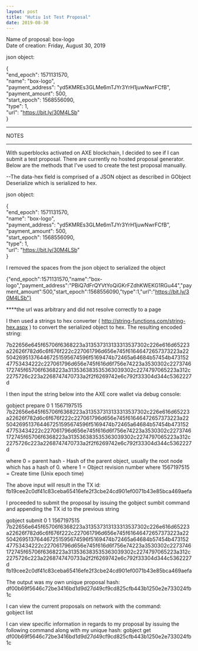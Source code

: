 ```yaml
---
layout: post
title: "Hutiu 1st Test Proposal"
date: 2019-08-30
---
```

Name of proposal: box-logo   
Date of creation: Friday, August 30, 2019  

json object:   

{   
  "end_epoch": 1571131570,    
  "name": "box-logo",     
  "payment_address": "yd5KMREs3GLMe6mTJYr3YrH1juwNwrFCfB",    
  "payment_amount": 500,        
  "start_epoch": 1568556090,        
  "type": 1,        
  "url": "https://bit.ly/30M4LSb"       
}      

<hr />NOTES      
<hr />      
       
With superblocks activated on AXE blockchain, I decided to see if I can submit a test proposal. There are currently no hosted proposal generator.  Below are the methods that I've used to create the test proposal manually.

--The data-hex field is comprised of a JSON object as described in GObject Deserialize which is serialized to hex. 

json object:           
     
{        
  "end_epoch": 1571131570,         
  "name": "box-logo",       
  "payment_address": "yd5KMREs3GLMe6mTJYr3YrH1juwNwrFCfB",         
  "payment_amount": 500,        
  "start_epoch": 1568556090,         
  "type": 1,        
  "url": "https://bit.ly/30M4LSb"         
}             

I removed the spaces from the json object to serialized the object

{"end_epoch":1571131570,"name":"box-logo","payment_address":"PBiQ7dFrQYVtYoQiGKrFZdhKWEKG1RGu44","payment_amount":500,"start_epoch":1568556090,"type":1,"url":"https://bit.ly/30M4LSb"}

****the url was arbitrary and did not resolve correctly to a page

I then used a strings to hex converter ( http://string-functions.com/string-hex.aspx ) to convert the serialized object to hex.
The resulting encoded string:

7b22656e645f65706f6368223a313537313133313537302c226e616d65223a22626f782d6c6f676f222c227061796d656e745f61646472657373223a22504269513764467251595674596f5169474b72465a64684b57454b47315247753434222c227061796d656e745f616d6f756e74223a3530302c2273746172745f65706f6368223a313536383535363039302c2274797065223a312c2275726c223a2268747470733a2f2f6269742e6c792f33304d344c5362227d

I then input the string below into the AXE core wallet via debug console:

gobject prepare 0 1 1567197515 7b22656e645f65706f6368223a313537313133313537302c226e616d65223a22626f782d6c6f676f222c227061796d656e745f61646472657373223a22504269513764467251595674596f5169474b72465a64684b57454b47315247753434222c227061796d656e745f616d6f756e74223a3530302c2273746172745f65706f6368223a313536383535363039302c2274797065223a312c2275726c223a2268747470733a2f2f6269742e6c792f33304d344c5362227d

where 0 = parent hash - Hash of the parent object, usually the root node which has a hash of 0.
where 1 = Object revision number
where 1567197515 = Create time (Unix epoch time)

The above input will result in the TX id:
fb19cee2c0df41c83ceba65416efe2f3cbe24cd901ef0071b43e85bca469aefa

I proceeded to submit the proposal by issuing the gobject sumbit command and appending the TX id to the previous string

gobject submit 0 1 1567197515 7b22656e645f65706f6368223a313537313133313537302c226e616d65223a22626f782d6c6f676f222c227061796d656e745f61646472657373223a22504269513764467251595674596f5169474b72465a64684b57454b47315247753434222c227061796d656e745f616d6f756e74223a3530302c2273746172745f65706f6368223a313536383535363039302c2274797065223a312c2275726c223a2268747470733a2f2f6269742e6c792f33304d344c5362227d fb19cee2c0df41c83ceba65416efe2f3cbe24cd901ef0071b43e85bca469aefa

The output was my own unique proposal hash:
df00b69f5646c72be3416bd1d9d27d49cf9cd825cfb443b1250e2e733024fb1c

I can view the current proposals on network with the command:  
gobject list

I can view specific information in regards to my proposal by issuing the following command along with my unique hash:
gobject get df00b69f5646c72be3416bd1d9d27d49cf9cd825cfb443b1250e2e733024fb1c




